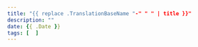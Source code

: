 ```yaml
---
title: "{{ replace .TranslationBaseName "-" " " | title }}"
description: ""
date: {{ .Date }}
tags: [  ]
---
```


